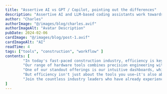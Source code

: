 ```yaml
---
title: "Assertive AI vs GPT / Copilot, pointing out the differences"
description: "Assertive AI and LLM-based coding assistants work towards the same goal, but in very different ways"
author: "Charles"
authorImage: "@/images/blog/charles.avif"
authorImageAlt: "Avatar Description"
pubDate: 2024-02-06
cardImage: "@/images/blog/post-1.avif"
cardImageAlt: "AI"
readTime: 4
tags: ["tools", "construction", "workflow" ]
contents: [
        "In today's fast-paced construction industry, efficiency is key to success. At ScrewFast, we understand the importance of optimizing your project workflow to meet deadlines and stay within budget. That's why we're thrilled to introduce our cutting-edge tools designed to empower your projects like never before.",
        "Our range of hardware tools combines precision engineering with user-centric design, ensuring maximum productivity on every job site. From power drills to advanced fastening solutions, ScrewFast's tools are built to withstand the rigors of construction while streamlining your workflow.",
        "One of our standout offerings is our intuitive dashboards, which provide real-time insights into project progress, resource allocation, and more. With user-friendly interfaces, navigating and overseeing your projects has never been easier.",
        "But efficiency isn't just about the tools you use—it's also about the support you receive. That's why ScrewFast offers comprehensive documentation and expert guidance every step of the way. Our dedicated teams are committed to your success, providing personalized assistance to ensure you get the most out of our products.",
        "Join the countless industry leaders who have already experienced the difference ScrewFast tools can make. With our cutting-edge solutions, you can fast-track your projects to success and stay ahead of the competition."
]
---
```

